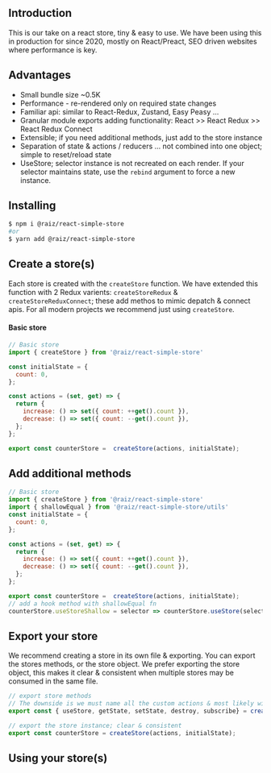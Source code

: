 ## Introduction

This is our take on a react store, tiny & easy to use.
We have been using this in production for since 2020, mostly on React/Preact, SEO driven websites where performance is key.


## Advantages 

- Small bundle size ~0.5K
- Performance - re-rendered only on required state changes
- Familiar api: similar to React-Redux, Zustand, Easy Peasy ...
- Granular module exports adding functionality:  React >> React Redux >> React Redux Connect 
- Extensible; if you need additional methods, just add to the store instance
- Separation of state & actions / reducers ... not combined into one object; simple to reset/reload state
- UseStore; selector instance is not recreated on each render. If your selector maintains state, use the `rebind` argument  to force a new instance.



##
## Installing

```bash
$ npm i @raiz/react-simple-store
#or
$ yarn add @raiz/react-simple-store
```
##
## Create a store(s)
Each store is created with the `createStore` function.
We have extended this function with 2 Redux varients: `createStoreRedux` & `createStoreReduxConnect`;
these add methos to mimic depatch & connect apis.
For all modern projects we recommend just using `createStore`.

#### Basic store
```js
// Basic store
import { createStore } from '@raiz/react-simple-store'

const initialState = {
  count: 0,
};

const actions = (set, get) => {
  return {
    increase: () => set({ count: ++get().count }),
    decrease: () => set({ count: --get().count }),
  };
};

export const counterStore =  createStore(actions, initialState);
```

##
## Add additional methods
```js
// Basic store
import { createStore } from '@raiz/react-simple-store'
import { shallowEqual } from '@raiz/react-simple-store/utils'
const initialState = {
  count: 0,
};

const actions = (set, get) => {
  return {
    increase: () => set({ count: ++get().count }),
    decrease: () => set({ count: --get().count }),
  };
};

export const counterStore =  createStore(actions, initialState);
// add a hook method with shallowEqual fn
counterStore.useStoreShallow = selector => counterStore.useStore(selector, shallowEqual)
```


##
## Export your store
We recommend creating a store in its own file & exporting.
You can export the stores methods, or the store object.
We prefer exporting the store object, this makes it clear & consistent when multiple stores may be consumed in the same file.

```js
// export store methods
// The downside is we must name all the custom actions & most likely will have to alias 
export const { useStore, getState, setState, destroy, subscribe} = createStore(actions, initialState);

// export the store instance; clear & consistent
export const counterStore = createStore(actions, initialState);
```

##
## Using your store(s)